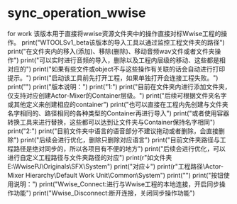 # sync_operation_wwise
for work
该版本用于直接将wwise资源文件夹中的操作直接对标Wwise工程的操作。
print("WTOOLSv1_beta该版本的导入工具以通过监控工程文件夹的路径")
print("在文件夹内的移入(添加)、移除(删除)、移动音频wav文件或者文件夹操作")
print("可以实时进行音频的导入，删除以及工程内层级的移动、这些都是相对应的")
print("如果有些文件或object不与这些操作有关联的话会自动进行打印提示。")
print("启动该工具前先打开工程，如果单独打开会连接工程失败。")
print("")
print("版本说明：")
print("1:")
print("目前在文件夹内进行添加文件夹，仅支持对应创建Actor-Mixer的Container层级。")
print("后续可根据文件夹名字或其他定义来创建相应的container")
print("也可以直接在工程内先创建与文件夹名字相同的、路径相同的各种类型的Container再进行导入")
print("或者使用容器转换工具来进行替换，这些都可以达到让文件夹与Container保持名字相同")
print("2:")
print("目前文件夹中语言的语音部分不建议拖动或者删除，会直接删除")
print("后续会进行优化，删除只删除对应语言")
print("目前文件夹路径与工程路径是绝对同步的，所以各项目有不便的地方")
print("后续会进行优化，可以进行自定义工程路径与文件夹路径的对应")
print(r"如文件夹E:\WwisePJ\Originals\SFX\System")
print("对应↓")
print(r"工程路径\Actor-Mixer Hierarchy\Default Work Unit\Common\System")
print("")
print("按钮使用说明：")
print("Wwise_Connect:进行与Wwise工程的本地连接，开启同步操作功能")
print("Wwise_Disconnect:断开连接，关闭同步操作功能")
